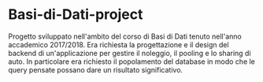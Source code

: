 # Basi-di-Dati-project
Progetto sviluppato nell'ambito del corso di Basi di Dati tenuto nell'anno accademico 2017/2018.
Era richiesta la progettazione e il design del backend di un'applicazione per gestire il noleggio, il pooling e lo sharing di auto. 
In particolare era richiesto il popolamento del database in modo che le query pensate possano dare un risultato significativo. 

